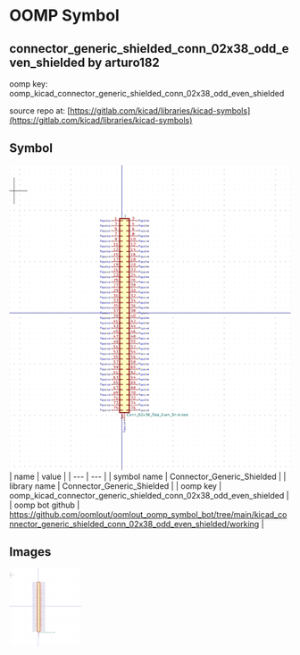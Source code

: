 # OOMP Symbol  
## connector_generic_shielded_conn_02x38_odd_even_shielded  by arturo182  
  
oomp key: oomp_kicad_connector_generic_shielded_conn_02x38_odd_even_shielded  
  
source repo at: [https://gitlab.com/kicad/libraries/kicad-symbols](https://gitlab.com/kicad/libraries/kicad-symbols)  
## Symbol  
  
[![working.png](working_600.png)](working.png)  
| name | value | 
| --- | --- | 
| symbol name | Connector_Generic_Shielded | 
| library name | Connector_Generic_Shielded | 
| oomp key | oomp_kicad_connector_generic_shielded_conn_02x38_odd_even_shielded | 
| oomp bot github | https://github.com/oomlout/oomlout_oomp_symbol_bot/tree/main/kicad_connector_generic_shielded_conn_02x38_odd_even_shielded/working | 
## Images  
  
[![working.png](working_140.png)](working.png)  
